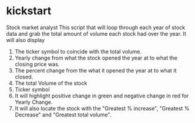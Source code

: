 # kickstart
Stock market analyst
This script that will loop through each year of stock data and grab the total amount of volume each stock had over the year.
It will also display 
1) The ticker symbol to coincide with the total volume.
2) Yearly change from what the stock opened the year at to what the closing price was.
3) The percent change from the what it opened the year at to what it closed.
4) The total Volume of the stock
5) Ticker symbol
6) It will highlight positive change in green and negative change in red for Yearly Change.
7) It will also locate the stock with the "Greatest % increase", "Greatest % Decrease" and "Greatest total volume".
